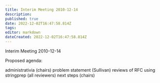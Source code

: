 ```yaml
---
title: Interim Meeting 2010-12-14
description: 
published: true
date: 2022-12-02T16:47:58.814Z
tags: 
editor: markdown
dateCreated: 2022-12-02T16:47:58.814Z
---
```


Interim Meeting 2010-12-14

Proposed agenda:

administrativia (chairs)
problem statement (Sullivan)
reviews of RFC using stringprep (all reviewers)
next steps (chairs)